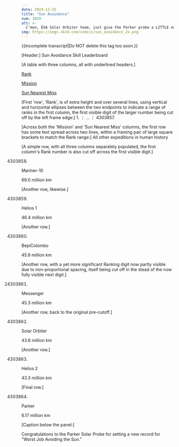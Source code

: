 ```yaml
---
date: 2024-12-25
title: "Sun Avoidance"
num: 3029
alt: >-
  C'mon, ESA Solar Orbiter team, just give the Parker probe a LITTLE nudge at aphelion. Crash it into the sun. Fulfill the dream of Icarus. It is your destiny.
img: https://imgs.xkcd.com/comics/sun_avoidance_2x.png
---
```

{{incomplete transcript|Do NOT delete this tag too soon.}}

[Header:] Sun Avoidance Skill Leaderboard

[A table with three columns, all with underlined headers.]

<u>Rank</u>

<u>Mission</u>

<u>Sun Nearest Miss</u>

[First 'row', 'Rank', is of extra height and over several lines, using vertical and horizontal ellipses between the two endpoints to indicate a range of ranks in the first column, the first visible digit of the larger number being cut off by the left frame edge:] 1. ⋮ … ⋮ 4303857.

[Across both the 'Mission' and 'Sun Nearest Miss' columns, the first row has some text spread across two lines, within a framing pair of large square brackets to match the Rank range:] All other expeditions in human history

[A simple row, with all three columns separately populated, the first column's Rank number is also cut off across the first visible digit.]

4303858.

Mariner-10

69.0 million km

[Another row, likewise.]

4303859.

Helios 1

46.4 million km

[Another row.]

4303860.

BepiColombo

45.8 million km

[Another row, with a yet more significant Ranking digit now partly visible due to non-proportional spacing, itself being cut off in the stead of the now fully visible next digit.]

24303861.

Messenger

45.3 million km

[Another row, back to the original pre-cutoff.]

4303862.

Solar Orbiter

43.8 million km

[Another row.]

4303863.

Helios 2

43.3 million km

[Final row.]

4303864.

Parker

6.17 million km

[Caption below the panel:]

Congratulations to the Parker Solar Probe for setting a new record for "Worst Job Avoiding the Sun."